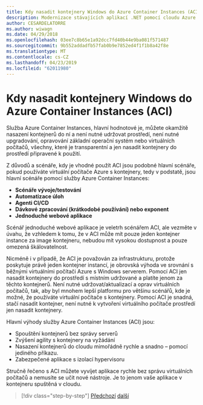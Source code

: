 ```yaml
---
title: Kdy nasadit kontejnery Windows do Azure Container Instances (ACI)
description: Modernizace stávajících aplikací .NET pomocí cloudu Azure a Windows kontejnery | Kdy nasadit kontejnery Windows do Azure Container Instances (ACI)
author: CESARDELATORRE
ms.author: wiwagn
ms.date: 04/29/2018
ms.openlocfilehash: 03ee7c8b65e1a92dcc7fd40b44e9ba081f571487
ms.sourcegitcommit: 9b552addadfb57fab0b9e7852ed4f1f1b8a42f8e
ms.translationtype: MT
ms.contentlocale: cs-CZ
ms.lasthandoff: 04/23/2019
ms.locfileid: "62011980"
---
```

# <a name="when-to-deploy-windows-containers-to-azure-container-instances-aci"></a>Kdy nasadit kontejnery Windows do Azure Container Instances (ACI)

Služba Azure Container Instances, hlavní hodnotové je, můžete okamžitě nasazení kontejnerů do ní a není nutné udržovat prostředí, není nutné upgradování, opravování základní operační systém nebo virtuálních počítačů, všechny, které je transparentní a jen nasadit kontejnery do prostředí připravené k použití.

Z důvodů a scénáře, kdy je vhodné použít ACI jsou podobné hlavní scénáře, pokud používáte virtuální počítače Azure s kontejnery, tedy v podstatě, jsou hlavní scénáře pomocí služby Azure Container Instances:

- **Scénáře vývoje/testování**
- **Automatizace úloh**
- **Agenti CI/CD**
- **Dávkové zpracování (krátkodobé používání) nebo exponent**
- **Jednoduché webové aplikace**

Scénář jednoduché webové aplikace je veletrh scénářem ACI, ale vezměte v úvahu, že vzhledem k tomu, že v ACI může mít pouze jeden kontejner instance za image kontejneru, nebudou mít vysokou dostupnost a pouze omezená škálovatelnost.

Nicméně i v případě, že ACI je považován za infrastrukturu, protože poskytuje právě jeden kontejner instancí, je obrovská výhoda ve srovnání s běžnými virtuálními počítači Azure s Windows serverem. Pomocí ACI jen nasadit kontejnery do prostředí s místním udržované a platíte jenom za těchto kontejnerů. Není nutné udržovat/aktualizací a oprav virtuálních počítačů, tak, aby byl mnohem lepší platformu pro většinu scénářů, kde je možné, že používáte virtuální počítače s kontejnery. Pomocí ACI je snadná, stačí nasadit kontejner, není nutné k vytvoření virtuálního počítače prostředí jen nasadit kontejnery.

Hlavní výhody služby Azure Container Instances (ACI) jsou:

- Spouštění kontejnerů bez správy serverů
- Zvýšení agility s kontejnery na vyžádání
- Nasazení kontejnerů do cloudu mimořádně rychle a snadno – pomocí jediného příkazu.
- Zabezpečené aplikace s izolací hypervisoru

Stručně řečeno s ACI můžete vyvíjet aplikace rychle bez správu virtuálních počítačů a nemusíte se učit nové nástroje. Je to jenom vaše aplikace v kontejneru spuštěná v cloudu.

> [!div class="step-by-step"]
> [Předchozí](when-to-deploy-windows-containers-to-azure-vms-iaas-cloud.md)
> [další](when-to-deploy-windows-containers-to-service-fabric.md)
